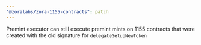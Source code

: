 ```yaml
---
"@zoralabs/zora-1155-contracts": patch
---
```


Premint executor can still execute premint mints on 1155 contracts that were created with the old signature for `delegateSetupNewToken`
